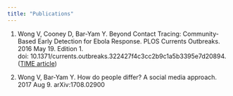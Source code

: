 ```yaml
---
title: "Publications"
---
```


1. Wong V, Cooney D, Bar-Yam Y. Beyond Contact Tracing: Community-Based Early Detection for Ebola Response. PLOS Currents Outbreaks. 2016 May 19. Edition 1.
<br><a ref="http://currents.plos.org/outbreaks/article/beyond-contact-tracing-community-based-early-detection-for-ebola-response/">doi: 10.1371/currents.outbreaks.322427f4c3cc2b9c1a5b3395e7d20894</a>. <br>(<a href="http://time.com/3892513/did-authorities-use-the-wrong-approach-to-stop-ebola/">TIME article</a>)

2. Wong V, Bar-Yam Y. How do people differ? A social media approach. 2017 Aug 9. <a ref="https://arxiv.org/abs/1708.02900">arXiv:1708.02900</a>